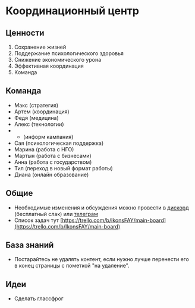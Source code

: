 # Координационный центр

## Ценности

1. Сохранение жизней
2. Поддержание психологического здоровья
3. Снижение экономического урона
4. Эффективная координация
5. Команда

## Команда

* Макс \(стратегия\)
* Артем \(координация\)
* Федя \(медицина\)
* Алекс \(технологии\)
* - \(информ кампания\)
* Сая \(психологическая поддержка\)
* Марина \(работа с НГО\)
* Мартын \(работа с бизнесами\) 
* Анна \(работа с государством\)
* Тил \(переход в новый формат работы\)
* Диана \(онлайн образование\)

## Общие

* Необходимые изменения и обсуждения можно провести в [дискорд](https://discordapp.com/invite/rs8Jyg) \(бесплатный слак\) или [телеграм](https://t.me/stopcovidua)
* Список задач тут [https://trello.com/b/IkonsFAY/main-board](https://trello.com/b/IkonsFAY/main-board)

## База знаний

* Постарайтесь не удалять контент, если нужно лучше перенести его в конец страницы с пометкой "на удаление".

## Идеи

* Сделать глассфрог

